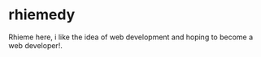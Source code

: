 # rhiemedy


Rhieme here, i like the idea of web development and hoping to become a web developer!.
